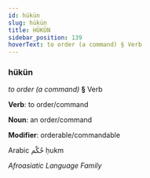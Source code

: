 ```yaml
---
id: hükün
slug: hükün
title: HÜKÜN
sidebar_position: 139
hoverText: to order (a command) § Verb
---
```


### hükün

*to order (a command)* **§** Verb

**Verb**: to order/command

**Noun**: an order/command

**Modifier**: orderable/commandable

Arabic حُكْم ḥukm 

*Afroasiatic Language Family*